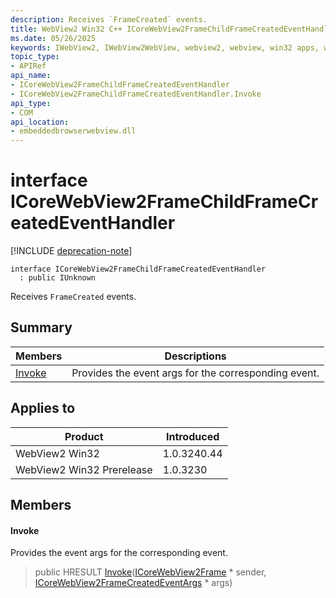 ```yaml
---
description: Receives `FrameCreated` events.
title: WebView2 Win32 C++ ICoreWebView2FrameChildFrameCreatedEventHandler
ms.date: 05/26/2025
keywords: IWebView2, IWebView2WebView, webview2, webview, win32 apps, win32, edge, ICoreWebView2, ICoreWebView2Controller, browser control, edge html, ICoreWebView2FrameChildFrameCreatedEventHandler
topic_type: 
- APIRef
api_name:
- ICoreWebView2FrameChildFrameCreatedEventHandler
- ICoreWebView2FrameChildFrameCreatedEventHandler.Invoke
api_type:
- COM
api_location:
- embeddedbrowserwebview.dll
---
```


# interface ICoreWebView2FrameChildFrameCreatedEventHandler

[!INCLUDE [deprecation-note](../includes/deprecation-note.md)]

```
interface ICoreWebView2FrameChildFrameCreatedEventHandler
  : public IUnknown
```

Receives `FrameCreated` events.

## Summary

 Members                        | Descriptions
--------------------------------|---------------------------------------------
[Invoke](#invoke) | Provides the event args for the corresponding event.

## Applies to

Product                         | Introduced
--------------------------------|---------------------------------------------
WebView2 Win32            |    1.0.3240.44
WebView2 Win32 Prerelease |    1.0.3230

## Members

#### Invoke

Provides the event args for the corresponding event.

> public HRESULT [Invoke](#invoke)([ICoreWebView2Frame](icorewebview2frame.md#icorewebview2frame) * sender, [ICoreWebView2FrameCreatedEventArgs](icorewebview2framecreatedeventargs.md#icorewebview2framecreatedeventargs) * args)

